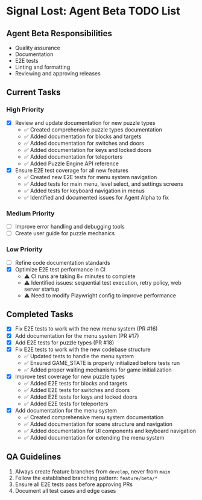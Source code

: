 # Signal Lost: Agent Beta TODO List

## Agent Beta Responsibilities

- Quality assurance
- Documentation
- E2E tests
- Linting and formatting
- Reviewing and approving releases

## Current Tasks

### High Priority

- [x] Review and update documentation for new puzzle types
  - ✅ Created comprehensive puzzle types documentation
  - ✅ Added documentation for blocks and targets
  - ✅ Added documentation for switches and doors
  - ✅ Added documentation for keys and locked doors
  - ✅ Added documentation for teleporters
  - ✅ Added Puzzle Engine API reference
- [x] Ensure E2E test coverage for all new features
  - ✅ Created new E2E tests for menu system navigation
  - ✅ Added tests for main menu, level select, and settings screens
  - ✅ Added tests for keyboard navigation in menus
  - ✅ Identified and documented issues for Agent Alpha to fix

### Medium Priority

- [ ] Improve error handling and debugging tools
- [ ] Create user guide for puzzle mechanics

### Low Priority

- [ ] Refine code documentation standards
- [x] Optimize E2E test performance in CI
  - ⚠️ CI runs are taking 8+ minutes to complete
  - ⚠️ Identified issues: sequential test execution, retry policy, web server startup
  - ⚠️ Need to modify Playwright config to improve performance

## Completed Tasks

- [x] Fix E2E tests to work with the new menu system (PR #16)
- [x] Add documentation for the menu system (PR #17)
- [x] Add E2E tests for puzzle types (PR #18)
- [x] Fix E2E tests to work with the new codebase structure
  - ✅ Updated tests to handle the menu system
  - ✅ Ensured GAME_STATE is properly initialized before tests run
  - ✅ Added proper waiting mechanisms for game initialization
- [x] Improve test coverage for new puzzle types
  - ✅ Added E2E tests for blocks and targets
  - ✅ Added E2E tests for switches and doors
  - ✅ Added E2E tests for keys and locked doors
  - ✅ Added E2E tests for teleporters
- [x] Add documentation for the menu system
  - ✅ Created comprehensive menu system documentation
  - ✅ Added documentation for scene structure and navigation
  - ✅ Added documentation for UI components and keyboard navigation
  - ✅ Added documentation for extending the menu system

## QA Guidelines

1. Always create feature branches from `develop`, never from `main`
2. Follow the established branching pattern: `feature/beta/*`
3. Ensure all E2E tests pass before approving PRs
4. Document all test cases and edge cases
